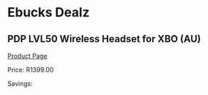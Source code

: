 
# Ebucks Dealz
## PDP LVL50 Wireless Headset for XBO (AU)
[Product Page](https://www.ebucks.com/web/shop/productSelected.do?prodId=1230786011&catId=1193873409)

Price: R1399.00

Savings: 


	